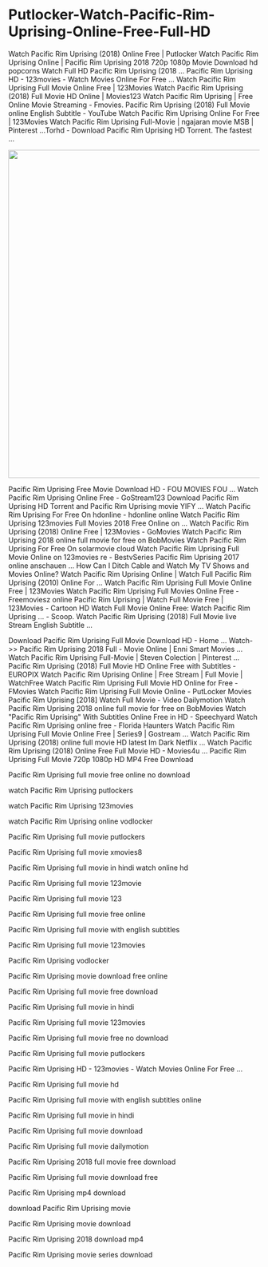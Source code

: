 # Putlocker-Watch-Pacific-Rim-Uprising-Online-Free-Full-HD
Watch Pacific Rim Uprising (2018) Online Free | Putlocker Watch Pacific Rim Uprising Online | Pacific Rim Uprising 2018 720p 1080p Movie Download hd popcorns Watch Full HD Pacific Rim Uprising (2018 ... Pacific Rim Uprising HD - 123movies - Watch Movies Online For Free ... Watch Pacific Rim Uprising Full Movie Online Free | 123Movies Watch Pacific Rim Uprising (2018) Full Movie HD Online | Movies123 Watch Pacific Rim Uprising | Free Online Movie Streaming - Fmovies. Pacific Rim Uprising (2018) Full Movie online English Subtitle - YouTube Watch Pacific Rim Uprising Online For Free | 123Movies Watch Pacific Rim Uprising Full-Movie | ngajaran movie MSB | Pinterest ...Torhd - Download Pacific Rim Uprising HD Torrent. The fastest ...

<a href="http://bit.ly/2Gg0JKF"><img src="http://i.imgur.com/jW0tLSE.gif" alt="" width="717" height="657" /></a>

Pacific Rim Uprising Free Movie Download HD - FOU MOVIES FOU ... Watch Pacific Rim Uprising Online Free - GoStream123 Download Pacific Rim Uprising HD Torrent and Pacific Rim Uprising movie YIFY ... Watch Pacific Rim Uprising For Free On hdonline - hdonline online Watch Pacific Rim Uprising 123movies Full Movies 2018 Free Online on ... Watch Pacific Rim Uprising (2018) Online Free | 123Movies - GoMovies Watch Pacific Rim Uprising 2018 online full movie for free on BobMovies Watch Pacific Rim Uprising For Free On solarmovie cloud Watch Pacific Rim Uprising Full Movie Online on 123movies re - BestvSeries Pacific Rim Uprising 2017 online anschauen ... How Can I Ditch Cable and Watch My TV Shows and Movies Online? Watch Pacific Rim Uprising Online | Watch Full Pacific Rim Uprising (2010) Online For ... Watch Pacific Rim Uprising Full Movie Online Free | 123Movies Watch Pacific Rim Uprising Full Movies Online Free - Freemoviesz online Pacific Rim Uprising | Watch Full Movie Free | 123Movies - Cartoon HD Watch Full Movie Online Free: Watch Pacific Rim Uprising ... - Scoop. Watch Pacific Rim Uprising (2018) Full Movie live Stream English Subtitle ...

Download Pacific Rim Uprising Full Movie Download HD - Home ... Watch->> Pacific Rim Uprising 2018 Full - Movie Online | Enni Smart Movies ... Watch Pacific Rim Uprising Full-Movie | Steven Colection | Pinterest ... Pacific Rim Uprising (2018) Full Movie HD Online Free with Subtitles - EUROPIX Watch Pacific Rim Uprising Online | Free Stream | Full Movie | WatchFree Watch Pacific Rim Uprising Full Movie HD Online for Free - FMovies Watch Pacific Rim Uprising Full Movie Online - PutLocker Movies Pacific Rim Uprising [2018] Watch Full Movie - Video Dailymotion Watch Pacific Rim Uprising 2018 online full movie for free on BobMovies Watch "Pacific Rim Uprising" With Subtitles Online Free in HD - Speechyard Watch Pacific Rim Uprising online free - Florida Haunters Watch Pacific Rim Uprising Full Movie Online Free | Series9 | Gostream ... Watch Pacific Rim Uprising (2018) online full movie HD latest Im Dark Netflix ... Watch Pacific Rim Uprising (2018) Online Free Full Movie HD - Movies4u ... Pacific Rim Uprising Full Movie 720p 1080p HD MP4 Free Download

Pacific Rim Uprising full movie free online no download

watch Pacific Rim Uprising putlockers

watch Pacific Rim Uprising 123movies

watch Pacific Rim Uprising online vodlocker

Pacific Rim Uprising full movie putlockers

Pacific Rim Uprising full movie xmovies8

Pacific Rim Uprising full movie in hindi watch online hd

Pacific Rim Uprising full movie 123movie

Pacific Rim Uprising full movie 123

Pacific Rim Uprising full movie free online

Pacific Rim Uprising full movie with english subtitles

Pacific Rim Uprising full movie 123movies

Pacific Rim Uprising vodlocker

Pacific Rim Uprising movie download free online

Pacific Rim Uprising full movie free download

Pacific Rim Uprising full movie in hindi

Pacific Rim Uprising full movie 123movies

Pacific Rim Uprising full movie free no download

Pacific Rim Uprising full movie putlockers

Pacific Rim Uprising HD - 123movies - Watch Movies Online For Free ...

Pacific Rim Uprising full movie hd

Pacific Rim Uprising full movie with english subtitles online

Pacific Rim Uprising full movie in hindi

Pacific Rim Uprising full movie download

Pacific Rim Uprising full movie dailymotion

Pacific Rim Uprising 2018 full movie free download

Pacific Rim Uprising full movie download free

Pacific Rim Uprising mp4 download

download Pacific Rim Uprising movie

Pacific Rim Uprising movie download

Pacific Rim Uprising 2018 download mp4

Pacific Rim Uprising movie series download
